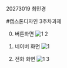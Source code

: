 20273019 최민경

#캡스톤디자인 3주차과제

0. 버튼화면
![1 2](https://user-images.githubusercontent.com/80881753/133640588-ceb33372-3980-4742-a311-7b015db6e487.png)



1. 네이버 화면
![1](https://user-images.githubusercontent.com/80881753/133640520-03d143af-7c7a-48bb-a8a6-19b5bb921120.png)



2. 전화 화면
![1 3](https://user-images.githubusercontent.com/80881753/133640638-a141d324-eeca-4d01-ba25-3d6a22e5efe6.png)

